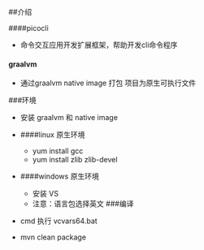 ##介绍

####picocli
* 命令交互应用开发扩展框架，帮助开发cli命令程序

#### graalvm
* 通过graalvm native image 打包 项目为原生可执行文件

###环境
 * 安装 graalvm 和 native image
 
 * ####linux 原生环境
    * yum install gcc
    * yum install zlib zlib-devel
 * ####windows 原生环境
    * 安装 VS 
    * 注意：语言包选择英文
###编译
 * cmd 执行 vcvars64.bat
 * mvn clean package 
